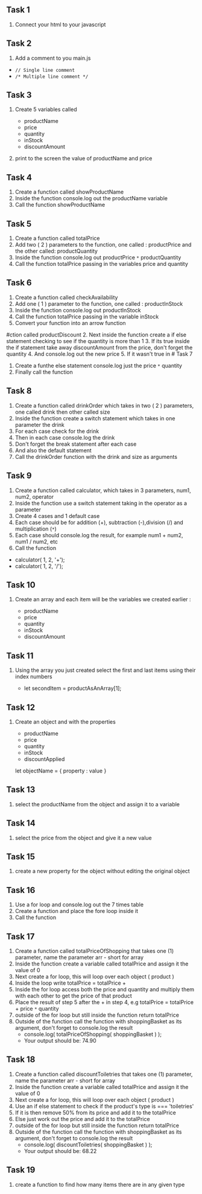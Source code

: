 ## Task 1

1. Connect your html to your javascript

## Task 2

1. Add a comment to you main.js

- `// Single line comment`
- `/* Multiple line comment */`

## Task 3

1. Create 5 variables called

   - productName
   - price
   - quantity
   - inStock
   - discountAmount

2. print to the screen the value of productName and price

## Task 4

1. Create a function called showProductName
2. Inside the function console.log out the productName variable
3. Call the function showProductName

## Task 5

1. Create a function called totalPrice
2. Add two ( 2 ) parameters to the function, one called : productPrice and the other called: productQuantity
3. Inside the function console.log out productPrice `*` productQuantity
4. Call the function totalPrice passing in the variables price and quantity

## Task 6

1. Create a function called checkAvailability
2. Add one ( 1 ) parameter to the function, one called : productInStock
3. Inside the function console.log out productInStock
4. Call the function totalPrice passing in the variable inStock
5. Convert your function into an arrow function

#ction called productDiscount
2. Next inside the function create a if else statement checking to see if the quantity is more than 1
3. If its true inside the if statement take away discountAmount from the price, don't forget the quantity
4. And console.log out the new price
5. If it wasn't true in # Task 7

1. Create a funthe else statement console.log just the price `*` quantity
6. Finally call the function

## Task 8

1. Create a function called drinkOrder which takes in two ( 2 ) parameters, one called drink then other called size
2. Inside the function create a switch statement which takes in one parameter the drink
3. For each case check for the drink
4. Then in each case console.log the drink
5. Don't forget the break statement after each case
6. And also the default statement
7. Call the drinkOrder function with the drink and size as arguments

## Task 9

1. Create a function called calculator, which takes in 3 parameters, num1, num2, operator
2. Inside the function use a switch statement taking in the operator as a parameter
3. Create 4 cases and 1 default case
4. Each case should be for addition (+), subtraction (-),division (/) and multiplication (`*`)
5. Each case should console.log the result, for example num1 + num2, num1 / num2, etc
6. Call the function

- calculator( 1, 2, '+');
- calculator( 1, 2, '/');

## Task 10

1. Create an array and each item will be the variables we created earlier :

   - productName
   - price
   - quantity
   - inStock
   - discountAmount

## Task 11

1. Using the array you just created select the first and last items using their index numbers

   - let secondItem = productAsAnArray[1];

## Task 12

1.  Create an object and with the properties

    - productName
    - price
    - quantity
    - inStock
    - discountApplied

    let objectName = {
    property : value
    }

## Task 13

1. select the productName from the object and assign it to a variable

## Task 14

1. select the price from the object and give it a new value

## Task 15

1. create a new property for the object without editing the original object

## Task 16

1. Use a for loop and console.log out the 7 times table
2. Create a function and place the fore loop inside it
3. Call the function

## Task 17

1. Create a function called totalPriceOfShopping that takes one (1) parameter, name the parameter arr - short for array
2. Inside the function create a variable called totalPrice and assign it the value of 0
3. Next create a for loop, this will loop over each object ( product )
4. Inside the loop write totalPrice = totalPrice +
5. Inside the for loop access both the price and quantity and multiply them with each other to get the price of that product
6. Place the result of step 5 after the + in step 4, e.g totalPrice = totalPrice + price `*` quantity
7. outside of the for loop but still inside the function return totalPrice
8. Outside of the function call the function with shoppingBasket as its argument, don't forget to console.log the result
   - console.log( totalPriceOfShopping( shoppingBasket ) );
   * Your output should be: 74.90

## Task 18

1. Create a function called discountToiletries that takes one (1) parameter, name the parameter arr - short for array
2. Inside the function create a variable called totalPrice and assign it the value of 0
3. Next create a for loop, this will loop over each object ( product )
4. Use an if else statement to check if the product's type is === 'toiletries'
5. If it is then remove 50% from its price and add it to the totalPrice
6. Else just work out the price and add it to the totalPrice
7. outside of the for loop but still inside the function return totalPrice
8. Outside of the function call the function with shoppingBasket as its argument, don't forget to console.log the result
   - console.log( discountToiletries( shoppingBasket ) );
   * Your output should be: 68.22

## Task 19

1. create a function to find how many items there are in any given type
